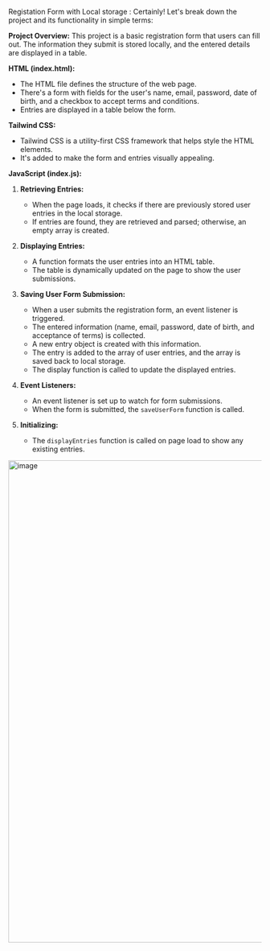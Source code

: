 Registation Form with Local storage :
Certainly! Let's break down the project and its functionality in simple terms:

**Project Overview:**
This project is a basic registration form that users can fill out. The information they submit is stored locally, and the entered details are displayed in a table.

**HTML (index.html):**
- The HTML file defines the structure of the web page.
- There's a form with fields for the user's name, email, password, date of birth, and a checkbox to accept terms and conditions.
- Entries are displayed in a table below the form.

**Tailwind CSS:**
- Tailwind CSS is a utility-first CSS framework that helps style the HTML elements.
- It's added to make the form and entries visually appealing.

**JavaScript (index.js):**
1. **Retrieving Entries:**
   - When the page loads, it checks if there are previously stored user entries in the local storage.
   - If entries are found, they are retrieved and parsed; otherwise, an empty array is created.

2. **Displaying Entries:**
   - A function formats the user entries into an HTML table.
   - The table is dynamically updated on the page to show the user submissions.

3. **Saving User Form Submission:**
   - When a user submits the registration form, an event listener is triggered.
   - The entered information (name, email, password, date of birth, and acceptance of terms) is collected.
   - A new entry object is created with this information.
   - The entry is added to the array of user entries, and the array is saved back to local storage.
   - The display function is called to update the displayed entries.

4. **Event Listeners:**
   - An event listener is set up to watch for form submissions.
   - When the form is submitted, the `saveUserForm` function is called.

5. **Initializing:**
   - The `displayEntries` function is called on page load to show any existing entries.
<img width="959" alt="image" src="https://github.com/Prathibha-yadav/RegistrationForm/assets/126705101/1737eaf1-aede-457f-a126-24c0e0239f4c">
